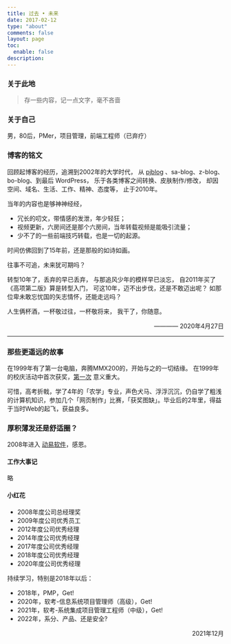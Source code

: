 ```yaml
---
title: 过去 • 未来
date: 2017-02-12
type: "about"
comments: false
layout: page
toc:
  enable: false
description: 
---
```


### 关于此地

> 存一些内容，记一点文字，毫不吝啬

### 关于自己

男，80后，PMer，项目管理，前端工程师（已弃疗）

### 博客的铭文

回顾起博客的经历，追溯到2002年的大学时代，
从 [pjblog](https://baike.baidu.com/item/PJBlog/1366127) 、sa-blog、z-blog、bo-blog、到最后 WordPress，
乐于各类博客之间转换、皮肤制作/修改，
却因空间、域名、生活、工作、精神、态度等，
止于2010年。

当年的内容也是够神神经经，

- 冗长的叨文，带情感的发泄，年少轻狂；
- 视频更新，六房间还是那个六房间，当年转载视频是能吸引流量；
- 少不了的一些前端技巧转载，也是一切的起源。

时间仿佛回到了15年前，还是那般的如诗如画。

往事不可追，未来犹可期吗？

转型10年了，丢弃的早已丢弃，
与那追风少年的模样早已淡忘，
自2011年买了《高项第二版》算是转型入门，
可这10年，迈不出步伐，还是不敢迈出呢？
如那位卑未敢忘忧国的矢志情怀，还能走远吗？

人生俩杯酒，一杯敬过往，一杯敬将来，
我干了，你随意。

<div style="text-align:right">———— 2020年4月27日</div>

---

### 那些更遥远的故事

在1999年有了第一台电脑，奔腾MMX200的，开始与之的一切结缘。
在1999年的校庆活动中首次获奖，<a href="https://cdn.zenwu.site/upload/pic/2021/20210809224843.png" target="_blank">第一次</a> 意义重大。

可惜，高考折戟，学了4年的「农学」专业，声色犬马、浮浮沉沉，仍自学了粗浅的计算机知识，参加几个「网页制作」比赛，「获奖图缺」。毕业后的2年里，得益于当时Web的起飞，获益良多。

### 厚积薄发还是舒适圈？

2008年进入 [动易软件](http://www.powereasy.net/)，感恩。

#### 工作大事记

略

#### 小红花

- 2008年度公司总经理奖
- 2009年度公司优秀员工
- 2012年度公司优秀经理
- 2014年度公司优秀经理
- 2017年度公司优秀经理
- 2018年度公司优秀经理
- 2020年度公司优秀经理

持续学习，特别是2018年以后：

- 2018年，PMP，Get!
- 2020年，软考-信息系统项目管理师（高级），Get!
- 2021年，软考-系统集成项目管理工程师（中级），Get!
- 2022年，系分、产品、还是安全?

<div style="text-align:right">2021年12月</div>
